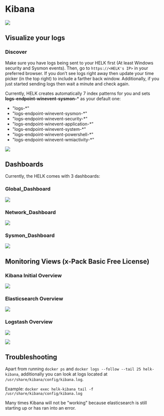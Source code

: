 # Kibana

![](../images/KIBANA-Design.png)

## Visualize your logs

### Discover

Make sure you have logs being sent to your HELK first (At least Windows security and Sysmon events). Then, go to `https://<HELK's IP>` in your preferred browser. If you don’t see logs right away then update your time picker (in the top right) to include a farther back window. Additionally, if you just started sending logs then wait a minute and check again.

Currently, HELK creates automatically 7 index patterns for you and sets **logs-endpoint-winevent-sysmon-*** as your default one:

* "logs-*"
* "logs-endpoint-winevent-sysmon-*"
* "logs-endpoint-winevent-security-*"
* "logs-endpoint-winevent-application-*"
* "logs-endpoint-winevent-system-*"
* "logs-endpoint-winevent-powershell-*"
* "logs-endpoint-winevent-wmiactivity-*"

![](../images/KIBANA-Discovery.png)

## Dashboards

Currently, the HELK comes with 3 dashboards:

### Global_Dashboard

![](../images/KIBANA-GlobalDashboard.png)

### Network_Dashboard

![](../images/KIBANA-NetworkDashboard.png)

### Sysmon_Dashboard

![](../images/KIBANA-SysmonDashboard.png)

## Monitoring Views (x-Pack Basic Free License)

### Kibana Initial Overview

![](../images/MONITORING-Kibana-Overview.png)

### Elasticsearch Overview

![](../images/MONITORING-Elasticsearch-Overview.png)

### Logstash Overview

![](../images/MONITORING-Logstash-Overview.png)

![](../images/MONITORING-Logstash-Nodes-Overview.png)

## Troubleshooting

Apart from running `docker ps` and `docker logs --follow --tail 25 helk-kibana`, additionally you can look at logs located at `/usr/share/kibana/config/kibana.log`.

Example: `docker exec helk-kibana tail -f /usr/share/kibana/config/kibana.log`

Many times Kibana will not be "working" because elasticsearch is still starting up or has ran into an error.
